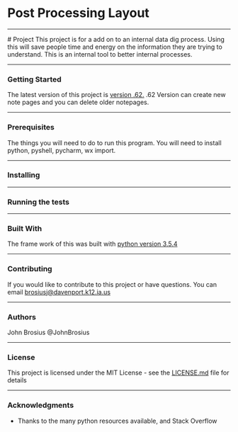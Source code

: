# Post Processing Layout
<hr>
# Project 
This project is for a add on to an internal data dig process. Using this will save people time and energy on the information they are trying to understand. This is an internal tool to better internal processes. 


<hr>

<h3>Getting Started</h3>

The latest version of this project is <a href="https://github.com/brosius02/ExDataDig/blob/master/Process%20Files/Version%20.62.py">version .62.</a>
.62 Version can create new note pages and you can delete older notepages. 


<hr>

<h3> Prerequisites</h3>

The things you will need to do to run this program. You will need to install python, pyshell, pycharm, wx import. 


<hr>

<h3> Installing</h3>



<hr>

<h3> Running the tests</h3>



<hr>

<h3> Built With</h3>


The frame work of this was built with <a href="https://www.python.org/downloads/release/python-354/">python version 3.5.4</a>
<hr>

<h3>Contributing</h3>


If you would like to contribute to this project or have questions. You can email brosiusj@davenport.k12.ia.us 

<hr>

<h3>Authors</h3>

John Brosius @JohnBrosius

<hr>

<h3>License</h3>

This project is licensed under the MIT License - see the [LICENSE.md](LICENSE.md) file for details
<hr>

<h3>Acknowledgments</h3>

* Thanks to the many python resources available, and Stack Overflow
